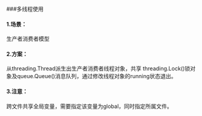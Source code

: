 ###多线程使用
#### 1.场景：

 生产者消费者模型
#### 2.方案：

从threading.Thread派生出生产者消费者线程对象，共享 threading.Lock()锁对象及queue.Queue()消息队列，通过修改线程对象的running状态退出。

#### 3.注意：
 跨文件共享全局变量，需要指定该变量为global，同时指定所属文件。 
  
